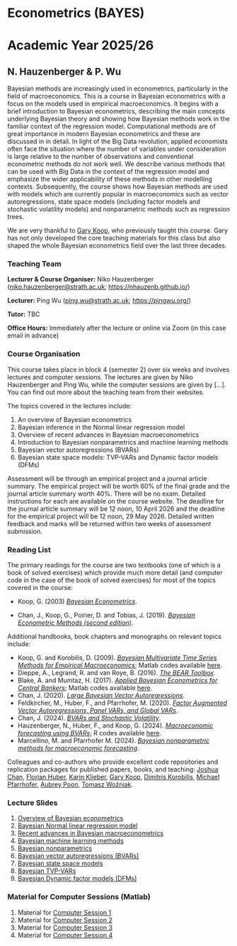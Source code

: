 # Econometrics (BAYES) 
# Academic Year 2025/26
## N. Hauzenberger & P. Wu


Bayesian methods are increasingly used in econometrics, particularly in the field of macroeconomics. This is a course in Bayesian econometrics with a focus on the models used in empirical macroeconomics. It begins with a brief introduction to Bayesian econometrics, describing the main concepts underlying Bayesian theory and showing how Bayesian methods work in the familiar context of the regression model. Computational methods are of great importance in modern Bayesian econometrics and these are discussed in in detail. In light of the Big Data revolution, applied economists often face the situation where the number of variables under consideration is large relative to the number of observations and conventional econometric methods do not work well. We describe various methods that can be used with Big Data in the context of the regression model and emphasize the wider applicability of these methods in other modelling contexts. Subsequently, the course shows how Bayesian methods are used with models which are currently popular in macroeconomics such as vector autoregressions, state space models (including factor models and stochastic volatility models) and nonparametric methods such as regression trees.

We are very thankful to [Gary Koop](https://sites.google.com/site/garykoop/home), who previously taught this course. Gary has not only developed the core teaching materials for this class but also shaped the whole Bayesian econometrics field over the last three decades.

### Teaching Team

**Lecturer & Course Organiser:** Niko Hauzenberger (niko.hauzenberger@strath.ac.uk; https://nhauzenb.github.io/)

**Lecturer:** Ping Wu (ping.wu@strath.ac.uk; https://pingwu.org/)

**Tutor:** TBC

**Office Hours:** Immediately after the lecture or online via Zoom (in this case email in advance)

### Course Organisation

This course takes place in block 4 (semester 2) over six weeks and involves lectures and computer sessions. The lectures are given by Niko Hauzenberger and Ping Wu, while the computer sessions are given by [...]. You can find out more about the teaching team from their websites.

The topics covered in the lectures include:

1.	An overview of Bayesian econometrics
2.	Bayesian inference in the Normal linear regression model
3.	Overview of recent advances in Bayesian macroeconometrics
4.	Introduction to Bayesian nonparametrics and machine learning methods 
6.	Bayesian vector autoregressions (BVARs)
7.	Bayesian state space models: TVP-VARs and Dynamic factor models (DFMs)

Assessment will be through an empirical project and a journal article summary. The empirical project will be worth 60% of the final grade and the journal article summary worth 40%. There will be no exam. Detailed instructions for each are available on the course website. The deadline for the journal article summary will be 12 noon, 10 April 2026 and the deadline for the empirical project will be 12 noon, 29 May 2026. Detailed written feedback and marks will be returned within two weeks of assessment submission.

### Reading List

The primary readings for the course are two textbooks (one of which is a book of solved exercises) which provide much more detail (and computer code in the case of the book of solved exercises) for most of the topics covered in the course:

* Koop, G. (2003) [*Bayesian Econometrics*](https://www.wiley.com/en-us/Bayesian+Econometrics-p-9780470845677).

* Chan, J., Koop, G., Poirier, D. and Tobias, J. (2019). [*Bayesian Econometric Methods (second edition)*](https://www.cambridge.org/gb/universitypress/subjects/economics/econometrics-statistics-and-mathematical-economics/bayesian-econometric-methods-2nd-edition?format=HB&isbn=9781108423380).

Additional handbooks, book chapters and monographs on relevant topics include: 

* Koop, G. and Korobilis, D. (2009). [*Bayesian Multivariate Time Series Methods for Empirical Macroeconomics*](https://drive.google.com/file/d/0BzOpR8T359fhQ0dzT0wzUHZFMFU/view?resourcekey=0-yo-myUZGirhjJ3Tm728KjQ); Matlab codes available [here](https://sites.google.com/site/dimitriskorobilis/matlab/code-for-vars).
* Dieppe, A., Legrand, R. and van Roye, B. (2016). [*The BEAR Toolbox*](https://www.ecb.europa.eu/press/research-publications/working-papers/html/bear-toolbox.en.html).
* Blake, A. and Mumtaz, H. (2017). [*Applied Bayesian Econometrics for Central Bankers*](https://www.bankofengland.co.uk/-/media/boe/files/ccbs/resources/applied-bayesian-econometrics-for-central-bankers-updated-2017.pdf); Matlab codes available [here](https://www.bankofengland.co.uk/ccbs/applied-bayesian-econometrics-for-central-bankers-updated-2017).
* Chan, J. (2020). [*Large Bayesian Vector Autoregressions*](http://joshuachan.org/papers/large_BVAR.pdf).
* Feldkircher, M., Huber, F., and Pfarrhofer, M. (2020). [*Factor Augmented Vector Autoregressions, Panel VARs, and Global VARs*](https://link.springer.com/chapter/10.1007/978-3-030-31150-6_3).
* Chan, J. (2024). [*BVARs and Stochastic Volatility*](http://joshuachan.org/papers/BVAR-SV.pdf).
* Hauzenberger, N., Huber, F., and Koop, G. (2024). [*Macroeconomic forecasting using BVARs*](https://www.dropbox.com/scl/fi/cry8xuxkwwdtc3matz8g1/HHK_bookchp.pdf?rlkey=45ysy3b2hpqykkxormms9bipe&e=1&dl=0); R codes available [here](https://github.com/nhauzenb/hhk-bkchpt-bvars).
* Marcellino, M. and Pfarrhofer M. (2024). [*Bayesian nonparametric methods for macroeconomic forecasting*](https://repec.unibocconi.it/baffic/baf/papers/cbafwp24224.pdf).

Colleagues and co-authors who provide excellent code repositories and replication packages for published papers, books, and teaching: [Joshua Chan](http://joshuachan.org/code.html), [Florian Huber](https://sites.google.com/site/fhuber7/computer-codes), [Karin Klieber](https://sites.google.com/view/karin-klieber/codes-data), [Gary Koop](https://sites.google.com/site/garykoop/home/computer-code-2), [Dimitris Korobilis](https://sites.google.com/site/dimitriskorobilis/matlab), [Michael Pfarrhofer](https://github.com/mpfarrho?tab=repositories), [Aubrey Poon](https://sites.google.com/view/aubreybcpoon/teaching-and-notes), [Tomasz Woźniak](https://github.com/donotdespair).

### Lecture Slides

1.	[Overview of Bayesian econometrics](./Lecture%20Slides/Topic1_Overview.pdf) 
2.	[Bayesian Normal linear regression model](./Lecture%20Slides/Topic2_Regression.pdf) 
3.	[Recent advances in Bayesian macroeconometrics](./Lecture%20Slides/Topic3_Bayes_Macro_Forecasting.pdf) 
4.	[Bayesian machine learning methods](./Lecture%20Slides/Topic4_Bayesian_Machine_Learning.pdf) 
5.	[Bayesian nonparametrics](./Lecture%20Slides/Topic5_Bayesian_Nonparametrics.pdf) 
6.	[Bayesian vector autoregressions (BVARs)](./Lecture%20Slides/Topic6_VARs.pdf) 
7.	[Bayesian state space models](./Lecture%20Slides/Topic7_State_Space_Models_Intro.pdf) 
8.	[Bayesian TVP-VARs](./Lecture%20Slides/Topic8_TVPVAR_with_SV.pdf) 
9.	[Bayesian Dynamic factor models (DFMs)](./Lecture%20Slides/Topic9_Factor_Models.pdf) 

### Material for Computer Sessions (Matlab)

1. Material for [Computer Session 1](https://nhauzenb.github.io/SGPE-ECNM11060/Lab%20Material/Lab%201/)
2. Material for [Computer Session 2](https://nhauzenb.github.io/SGPE-ECNM11060/Lab%20Material/Lab%202/)
3. Material for [Computer Session 3](https://nhauzenb.github.io/SGPE-ECNM11060/Lab%20Material/Lab%203/)
4. Material for [Computer Session 4](https://nhauzenb.github.io/SGPE-ECNM11060/Lab%20Material/Lab%204/)

